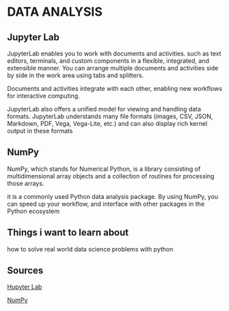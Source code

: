 # DATA ANALYSIS

## Jupyter Lab

JupyterLab enables you to work with documents and activities. such as text editors, terminals, and custom components in a flexible, integrated, and extensible manner. You can arrange multiple documents and activities side by side in the work area using tabs and splitters.

Documents and activities integrate with each other, enabling new workflows for interactive computing.

JupyterLab also offers a unified model for viewing and handling data formats. JupyterLab understands many file formats (images, CSV, JSON, Markdown, PDF, Vega, Vega-Lite, etc.) and can also display rich kernel output in these formats


## NumPy

NumPy, which stands for Numerical Python, is a library consisting of multidimensional array objects and a collection of routines for processing those arrays.

it is a commonly used Python data analysis package. By using NumPy, you can speed up your workflow, and interface with other packages in the Python ecosystem


## Things i want to learn about 

how to solve real world data science problems with python


## Sources 

[Hupyter Lab](https://jupyterlab.readthedocs.io/en/stable/getting_started/overview.html)

[NumPy](https://www.dataquest.io/blog/numpy-tutorial-python/)

